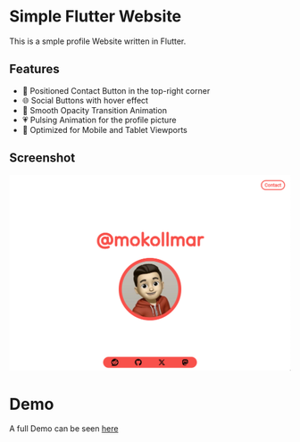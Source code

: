 # Simple Flutter Website

This is a smple profile Website written in Flutter.

## Features
- 📍 Positioned Contact Button in the top-right corner
- 🌐 Social Buttons with hover effect
- 🎨 Smooth Opacity Transition Animation
- 💗 Pulsing Animation for the profile picture
- 📱 Optimized for Mobile and Tablet Viewports

## Screenshot
![Screenshot](https://github.com/mokollmar/com.mokollmar.flutter/blob/main/Screenshot.png)

# Demo
A full Demo can be seen [here](https://flutter.mokollmar.com)
